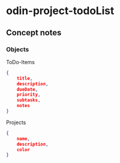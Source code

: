# odin-project-todoList

## Concept notes

### Objects

ToDo-Items

```json
{
    title,
    description,
    dueDate,
    priority,
    subtasks,
    notes
}
```

Projects

```json
{
    name,
    description,
    color
}
```
